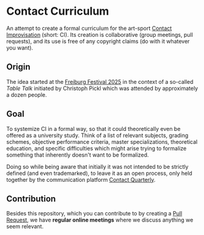 # Contact Curriculum

An attempt to create a formal curriculum for the art-sport [Contact Improvisation](https://en.wikipedia.org/wiki/Contact_improvisation) (short: CI).
Its creation is collaborative (group meetings, pull requests), and its use is free of any copyright claims (do with it whatever you want).

## Origin

The idea started at the [Freiburg Festival 2025](https://contactfestival.de) in the context of a so-called _Table Talk_ initiated by Christoph Pickl which was attended by approximately a dozen people.

## Goal

To systemize CI in a formal way, so that it could theoretically even be offered as a university study.
Think of a list of relevant subjects, grading schemes, objective performance criteria, master specializations, theoretical education, and specific difficulties which might arise trying to formalize something that inherently doesn't want to be formalized.

Doing so while being aware that initially it was not intended to be strictly defined (and even trademarked), to leave it as an open process, only held together by the communication platform [Contact Quarterly](https://contactquarterly.com).

## Contribution

Besides this repository, which you can contribute to by creating a [Pull Request](https://github.blog/developer-skills/github/beginners-guide-to-github-creating-a-pull-request/), we have **regular online meetings** where we discuss anything we seem relevant.
